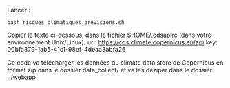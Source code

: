 Lancer : 
```
bash risques_climatiques_previsions.sh
```
Copier le texte ci-dessous, dans le fichier $HOME/.cdsapirc (dans votre environnement Unix/Linux):
url: https://cds.climate.copernicus.eu/api key: 00bfa379-1ab5-41c1-98ef-4deaa3abfa26

Ce code va télécharger les données du climate data store de Copernicus en format zip dans le dossier data_collect/ 
et va les déziper dans le dossier ../webapp
